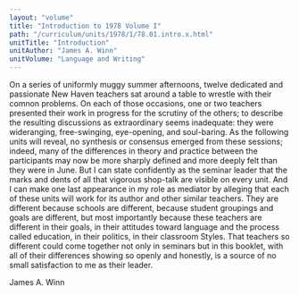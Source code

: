 ```yaml
---
layout: "volume"
title: "Introduction to 1978 Volume I"
path: "/curriculum/units/1978/1/78.01.intro.x.html"
unitTitle: "Introduction"
unitAuthor: "James A. Winn"
unitVolume: "Language and Writing"
---
```

<body>
 <p>
  On a series of uniformly muggy summer afternoons, twelve dedicated and passionate New Haven teachers sat around a table to wrestle with their comnon problems. On each of those occasions, one or two teachers presented their work in progress for the scrutiny of the others; to describe the resulting discussions as extraordinary seems inadequate: they were wideranging, free-swinging, eye-opening, and soul-baring. As the following units will reveal, no synthesis or consensus emerged from these sessions; indeed, many of the differences in theory and practice between the participants may now be more sharply defined and more deeply felt than they were in June. But I can state confidently as the seminar leader that the marks and dents of all that vigorous shop-talk are visible on every unit. And I can make one last appearance in my role as mediator by alleging that each of these units will work for its author and other similar teachers. They are different because schools are different, because student groupings and goals are different, but most importantly because these teachers are different in their goals, in their attitudes toward language and the process called education, in their politics, in their classroom Styles. That teachers so different could come together not only in seminars but in this booklet, with all of their differences showing so openly and honestly, is a source of no small satisfaction to me as their leader.
 </p>
 <p>
  James A. Winn
 </p>
 <p>
 </p>
 <p>
 </p>
</body>